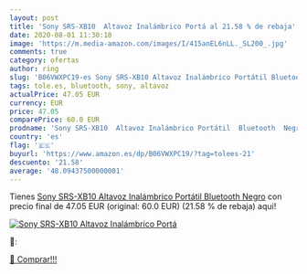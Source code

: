 ```yaml
---
layout: post
title: 'Sony SRS-XB10  Altavoz Inalámbrico Portá al 21.58 % de rebaja'
date: 2020-08-01 11:30:18
image: 'https://m.media-amazon.com/images/I/415anEL6nLL._SL200_.jpg'
comments: true
category: ofertas
author: ring
slug: 'B06VWXPC19-es Sony SRS-XB10 Altavoz Inalámbrico Portátil Bluetooth Negro'
tags: tole.es, bluetooth, sony, altavoz
actualPrice: 47.05 EUR
currency: EUR
price: 47.05
comparePrice: 60.0 EUR
prodname: 'Sony SRS-XB10  Altavoz Inalámbrico Portátil  Bluetooth  Negro'
country: 'es'
flag: '🇪🇸'
buyurl: 'https://www.amazon.es/dp/B06VWXPC19/?tag=tolees-21'
descuento: '21.58'
average: '48.09437500000001'
---
```


Tienes [Sony SRS-XB10  Altavoz Inalámbrico Portátil  Bluetooth  Negro](https://www.amazon.es/dp/B06VWXPC19/?tag=tolees-21) con precio final de  47.05 EUR (original: 60.0 EUR) (21.58 %  de rebaja) aqui!

[![Sony SRS-XB10  Altavoz Inalámbrico Portá](https://m.media-amazon.com/images/I/415anEL6nLL._SL200_.jpg)](https://www.amazon.es/dp/B06VWXPC19/?tag=tolees-21)

🔎:


[🛒 Comprar!!!](https://www.amazon.es/dp/B06VWXPC19/?tag=tolees-21)
